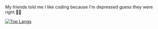 My friends told me I like coding because I'm depressed guess they were right 🤷‍♂️

[![Top Langs](https://github-readme-stats.vercel.app/api/top-langs/?username=Y2Kwastaken&langs_count=8)](https://github.com/y2kwastaken/github-readme-stats)
